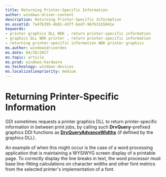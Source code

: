 ```yaml
---
title: Returning Printer-Specific Information
author: windows-driver-content
description: Returning Printer-Specific Information
ms.assetid: 7a47b395-4b01-437f-bed7-967b31b5841e
keywords:
- printer graphics DLL WDK , return printer-specific information
- graphics DLL WDK printer , return printer-specific information
- returning printer-specific information WDK printer graphics
ms.author: windowsdriverdev
ms.date: 04/20/2017
ms.topic: article
ms.prod: windows-hardware
ms.technology: windows-devices
ms.localizationpriority: medium
---
```


# Returning Printer-Specific Information





GDI sometimes requests a printer graphics DLL to return printer-specific information in between print jobs, by calling such **DrvQuery**-prefixed graphics DDI functions as [**DrvQueryAdvanceWidths**](https://msdn.microsoft.com/library/windows/hardware/ff556259) (if defined by the graphics DLL).

An example of when this might occur is the case of a word processing application that is maintaining a WYSIWYG screen display of a printable page. To correctly display the line breaks in text, the word processor must base line-fitting calculations on character widths and other font metrics from the selected printer's implementation of a font.

 

 




